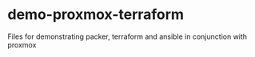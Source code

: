 # demo-proxmox-terraform
Files for demonstrating packer, terraform and ansible in conjunction with proxmox
